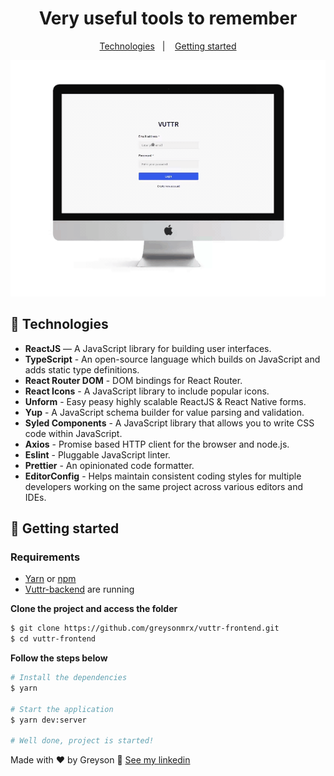 <h1 align="center">
  Very useful tools to remember
</h1>

<p align="center">
  <a href="#rocket-technologies">Technologies</a>&nbsp;&nbsp;&nbsp;|&nbsp;&nbsp;&nbsp;
  <a href="#memo-getting-started">Getting started</a>
</p>

<p align="center">
  <img alt="Preview" src="./.github/vuttr-frontend.gif"/>
</p>

## :rocket: Technologies

- **ReactJS** — A JavaScript library for building user interfaces.
- **TypeScript** - An open-source language which builds on JavaScript and adds static type definitions.
- **React Router DOM** - DOM bindings for React Router.
- **React Icons** - A JavaScript library to include popular icons.
- **Unform** - Easy peasy highly scalable ReactJS & React Native forms.
- **Yup** - A JavaScript schema builder for value parsing and validation.
- **Syled Components** - A JavaScript library that allows you to write CSS code within JavaScript.
- **Axios** - Promise based HTTP client for the browser and node.js.
- **Eslint** - Pluggable JavaScript linter.
- **Prettier** - An opinionated code formatter.
- **EditorConfig** - Helps maintain consistent coding styles for multiple developers working on the same project across various editors and IDEs.

## :memo: Getting started

### Requirements

- [Yarn](https://classic.yarnpkg.com/) or [npm](https://www.npmjs.com/)
- [Vuttr-backend](https://github.com/greysonmrx/vuttr-backend) are running

**Clone the project and access the folder**

```bash
$ git clone https://github.com/greysonmrx/vuttr-frontend.git
$ cd vuttr-frontend
```

**Follow the steps below**

```bash
# Install the dependencies
$ yarn

# Start the application
$ yarn dev:server

# Well done, project is started!
```

Made with :hearts: by Greyson :wave: [See my linkedin](https://www.linkedin.com/in/greyson-mascarenhas-5a21ab1a2/)
